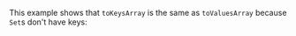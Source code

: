 This example shows that `toKeysArray` is the same as `toValuesArray` because `Set`s don't have keys:
